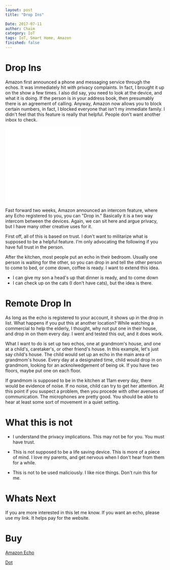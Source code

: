 ```yaml
---
layout: post
title: "Drop Ins"

Date: 2017-07-11
author: Chaim
category: IoT
tags: IoT, Smart Home, Amazon
finished: false
---
```

# Drop Ins

Amazon first announced a phone and messaging service through the echos. It was immediately hit with privacy complaints. In fact, I brought it up on the show a few times. I also did say, you need to look at the device, and what it is doing. If the person is in your address book, then presumably there is an agreement of calling. Anyway, Amazon now allows you to block certain numbers, in fact, I blocked everyone that isn't my immediate family. I didn't feel that this feature is really that helpful. People don't want another inbox to check.

<iframe style="width:120px;height:240px;" marginwidth="0" marginheight="0" scrolling="no" frameborder="0" src="//ws-na.amazon-adsystem.com/widgets/q?ServiceVersion=20070822&OneJS=1&Operation=GetAdHtml&MarketPlace=US&source=ss&ref=as_ss_li_til&ad_type=product_link&tracking_id=chaimtime-20&marketplace=amazon&region=US&placement=B00X4WHP5E&asins=B00X4WHP5E&linkId=e69943a82ae9ac6af969782bc8d60493&show_border=true&link_opens_in_new_window=true"></iframe><iframe style="width:120px;height:240px;" marginwidth="0" marginheight="0" scrolling="no" frameborder="0" src="//ws-na.amazon-adsystem.com/widgets/q?ServiceVersion=20070822&OneJS=1&Operation=GetAdHtml&MarketPlace=US&source=ss&ref=as_ss_li_til&ad_type=product_link&tracking_id=chaimtime-20&marketplace=amazon&region=US&placement=B01DFKC2SO&asins=B01DFKC2SO&linkId=764840766477090cd75bdf74143c1cf0&show_border=true&link_opens_in_new_window=true"></iframe>

Fast forward two weeks, Amazon announced an intercom feature, where any Echo registered to you, you can "Drop in." Basically it is a two way intercom between the devices. Again, we can sit here and argue privacy, but I have many other creative uses for it.

First off, all of this is based on trust. I don't want to militarize what is supposed to be a helpful feature. I'm only advocating the following if you have full trust in the person.

After the kitchen, most people put an echo in their bedroom. Usually one person is waiting for the other, so you can drop in and tell the other person to come to bed, or come down, coffee is ready. I want to extend this idea.
 
  - I can give my son a head's up that dinner is ready, and to come down
  - I can check up on the cats (I don't have cats), but the idea is there.
 
# Remote Drop In
As long as the echo is registered to your account, it shows up in the drop in list. What happens if you put this at another location? While watching a commercial to help the elderly, I thought, why not put one in their house, and drop in on them every day. I went and tested this out, and it does work.

What I want to do is set up two echos, one at grandmom's house, and one at a child's, caretaker's, or other friend's house. In this example, let's just say child's house. The child would set up an echo in the main area of grandmom's house. Every day at a designated time, child would drop in on grandmom, looking for an acknolwedgement of being ok. If you have two floors, maybe put one on each floor. 

If grandmom is supposed to be in the kitchen at 11am every day, there would be evidence of noise. If no noise, child can try to get her attention. At this point if you suspect a problem, then you procede with other avenues of communication. The microphones are pretty good. You should be able to hear at least some sort of movement in a quiet setting.

# What this is not
- I understand the privacy implications. This may not be for you. You must have trust.

- This is not supposed to be a life saving device. This is more of a piece of mind. I love my parents, and get nervous when I don't hear from them for a while. 

- This is not to be used maliciously. I like nice things. Don't ruin this for me. 

# Whats Next
If you are more interested in this let me know. If you want an echo, please use my link. It helps pay for the website.

# Buy
[Amazon Echo](http://amzn.to/2dAs1LU)

[Dot](http://amzn.to/2dRYVWf)



